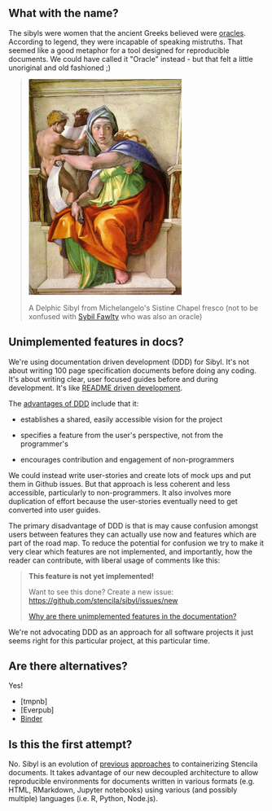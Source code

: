 ## What with the name?

The sibyls were women that the ancient Greeks believed were [oracles](https://en.wikipedia.org/wiki/Sibyl). According to legend, they were incapable of speaking mistruths. That seemed like a good metaphor for a tool designed for reproducible documents. We could have called it "Oracle" instead - but that felt a little unoriginal and old fashioned ;)

> ![Sibyl](assets/sibyl.jpg)
>
> A Delphic Sibyl from Michelangelo's Sistine Chapel fresco
> (not to be xonfused with [Sybil Fawlty](https://www.youtube.com/watch?v=NPtIHwbguO4) who was also an oracle)

## Unimplemented features in docs?

We're using documentation driven development (DDD) for Sibyl. It's not about writing 100 page specification documents before doing any coding. It's about writing clear, user focused guides before and during development. It's like [README driven development](http://tom.preston-werner.com/2010/08/23/readme-driven-development.html).

The [advantages of DDD](https://youtu.be/x5rGUqRWlK8?t=178) include that it:

- establishes a shared, easily accessible vision for the project

- specifies a feature from the user's perspective, not from the programmer's

- encourages contribution and engagement of non-programmers

We could instead write user-stories and create lots of mock ups and put them in Github issues. But that approach is less coherent and less accessible, particularly to non-programmers. It also involves more duplication of effort because the user-stories eventually need to get converted into user guides.

The primary disadvantage of DDD is that is may cause confusion amongst users between features they can actually use now and features which are part of the road map. To reduce the potential for confusion we try to make it very clear which features are not implemented, and importantly, how the reader can contribute, with liberal usage of comments like this:

> **This feature is not yet implemented!**
>
> Want to see this done? Create a new issue:  https://github.com/stencila/sibyl/issues/new
>
> [Why are there unimplemented features in the documentation?](faq#unimplemented-features-in-docs)

We're not advocating DDD as an approach for all software projects it just seems right for this particular project, at this particular time.

## Are there alternatives?

Yes!

- [tmpnb]
- [Everpub]
- [Binder](https://github.com/binder-project/binder)

## Is this the first attempt?

No. Sibyl is an evolution of [previous](https://github.com/stencila/stencila/tree/jurassic/docker) [approaches](https://github.com/stencila/hub/tree/077dc00044f010b6d4150e6e0e18823815307e13/worker) to containerizing Stencila documents. It takes advantage of our new decoupled architecture to allow reproducible environments for documents written in various formats (e.g. HTML, RMarkdown, Jupyter notebooks) using various (and possibly multiple) languages (i.e. R, Python, Node.js). 
